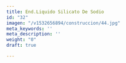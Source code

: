 ```yaml
---
title: End.Liquido Silicato De Sodio
id: "32"
imagen: "/v1532656894/construccion/44.jpg"
meta_keywords: ''
meta_description: ''
weight: "0"
draft: true

---
```

